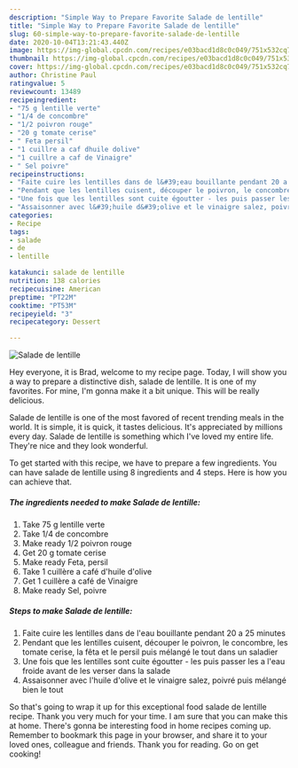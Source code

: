 ```yaml
---
description: "Simple Way to Prepare Favorite Salade de lentille"
title: "Simple Way to Prepare Favorite Salade de lentille"
slug: 60-simple-way-to-prepare-favorite-salade-de-lentille
date: 2020-10-04T13:21:43.440Z
image: https://img-global.cpcdn.com/recipes/e03bacd1d8c0c049/751x532cq70/salade-de-lentille-photo-principale-de-la-recette.jpg
thumbnail: https://img-global.cpcdn.com/recipes/e03bacd1d8c0c049/751x532cq70/salade-de-lentille-photo-principale-de-la-recette.jpg
cover: https://img-global.cpcdn.com/recipes/e03bacd1d8c0c049/751x532cq70/salade-de-lentille-photo-principale-de-la-recette.jpg
author: Christine Paul
ratingvalue: 5
reviewcount: 13489
recipeingredient:
- "75 g lentille verte"
- "1/4 de concombre"
- "1/2 poivron rouge"
- "20 g tomate cerise"
- " Feta persil"
- "1 cuillre a caf dhuile dolive"
- "1 cuillre a caf de Vinaigre"
- " Sel poivre"
recipeinstructions:
- "Faite cuire les lentilles dans de l&#39;eau bouillante pendant 20 a 25 minutes"
- "Pendant que les lentilles cuisent, découper le poivron, le concombre, les tomate cerise, la fêta et le persil puis mélangé le tout dans un saladier"
- "Une fois que les lentilles sont cuite égoutter - les puis passer les a l&#39;eau froide avant de les verser dans la salade"
- "Assaisonner avec l&#39;huile d&#39;olive et le vinaigre salez, poivré puis mélangé bien le tout"
categories:
- Recipe
tags:
- salade
- de
- lentille

katakunci: salade de lentille 
nutrition: 138 calories
recipecuisine: American
preptime: "PT22M"
cooktime: "PT53M"
recipeyield: "3"
recipecategory: Dessert

---
```



![Salade de lentille](https://img-global.cpcdn.com/recipes/e03bacd1d8c0c049/751x532cq70/salade-de-lentille-photo-principale-de-la-recette.jpg)

Hey everyone, it is Brad, welcome to my recipe page. Today, I will show you a way to prepare a distinctive dish, salade de lentille. It is one of my favorites. For mine, I'm gonna make it a bit unique. This will be really delicious.

Salade de lentille is one of the most favored of recent trending meals in the world. It is simple, it is quick, it tastes delicious. It's appreciated by millions every day. Salade de lentille is something which I've loved my entire life. They're nice and they look wonderful.




To get started with this recipe, we have to prepare a few ingredients. You can have salade de lentille using 8 ingredients and 4 steps. Here is how you can achieve that.

<!--inarticleads1-->

##### The ingredients needed to make Salade de lentille:

1. Take 75 g lentille verte
1. Take 1/4 de concombre
1. Make ready 1/2 poivron rouge
1. Get 20 g tomate cerise
1. Make ready  Feta, persil
1. Take 1 cuillère a café d&#39;huile d&#39;olive
1. Get 1 cuillère a café de Vinaigre
1. Make ready  Sel, poivre




<!--inarticleads2-->

##### Steps to make Salade de lentille:

1. Faite cuire les lentilles dans de l&#39;eau bouillante pendant 20 a 25 minutes
1. Pendant que les lentilles cuisent, découper le poivron, le concombre, les tomate cerise, la fêta et le persil puis mélangé le tout dans un saladier
1. Une fois que les lentilles sont cuite égoutter - les puis passer les a l&#39;eau froide avant de les verser dans la salade
1. Assaisonner avec l&#39;huile d&#39;olive et le vinaigre salez, poivré puis mélangé bien le tout




So that's going to wrap it up for this exceptional food salade de lentille recipe. Thank you very much for your time. I am sure that you can make this at home. There's gonna be interesting food in home recipes coming up. Remember to bookmark this page in your browser, and share it to your loved ones, colleague and friends. Thank you for reading. Go on get cooking!
